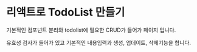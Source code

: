 # 리액트로 TodoList 만들기

기본적인 컴포넌트 분리와 todolist에 필요한 CRUD가 들어가 페이지 입니다.

유효성 검사가 들어가 있고 기본적인 내용입력과 생성, 업데이트, 삭제기능을 합니다.
